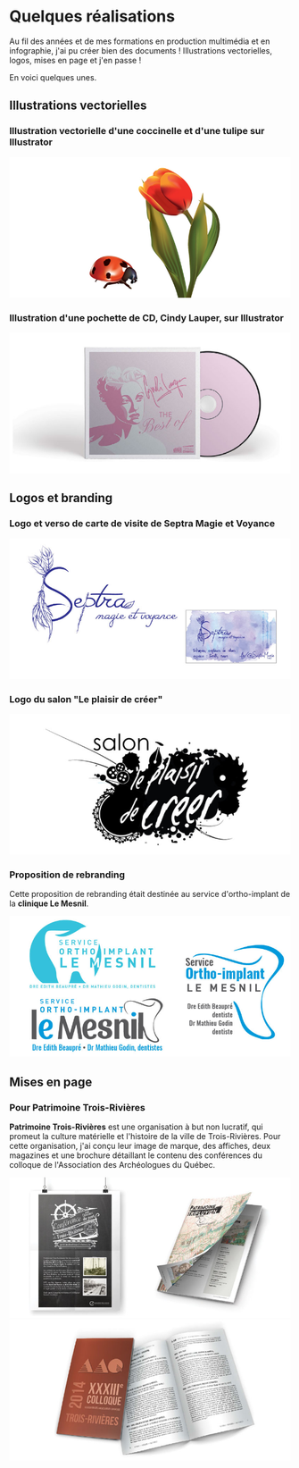 # Quelques réalisations

Au fil des années et de mes formations en production multimédia et en infographie, j'ai pu créer bien des documents ! Illustrations vectorielles, logos, mises en page et j'en passe !

En voici quelques unes.

## Illustrations vectorielles

### Illustration vectorielle d'une coccinelle et d'une tulipe sur Illustrator

![Image](https://github.com/chevretic/quelques-realisations/blob/main/img/rea1.jpg)

### Illustration d'une pochette de CD, Cindy Lauper, sur Illustrator

![Image](https://github.com/chevretic/quelques-realisations/blob/main/img/rea2.jpg)

## Logos et branding

### Logo et verso de carte de visite de Septra Magie et Voyance

![Image](https://github.com/chevretic/quelques-realisations/blob/main/img/rea5.jpg)

### Logo du salon "Le plaisir de créer"

![Image](https://github.com/chevretic/quelques-realisations/blob/main/img/rea6.jpg)

### Proposition de rebranding
Cette proposition de rebranding était destinée au service d'ortho-implant de la **clinique Le Mesnil**.

![Image](https://github.com/chevretic/quelques-realisations/blob/main/img/rea7.jpg)

## Mises en page

### Pour Patrimoine Trois-Rivières

**Patrimoine Trois-Rivières** est une organisation à but non lucratif, qui promeut la culture matérielle et l'histoire de la ville de Trois-Rivières. Pour cette organisation, j'ai conçu leur image de marque, des affiches, deux magazines et une brochure détaillant le contenu des conférences du colloque de l'Association des Archéologues du Québec.

![Image](https://github.com/chevretic/quelques-realisations/blob/main/img/rea4.jpg)
![Image](https://github.com/chevretic/quelques-realisations/blob/main/img/rea3.jpg)
